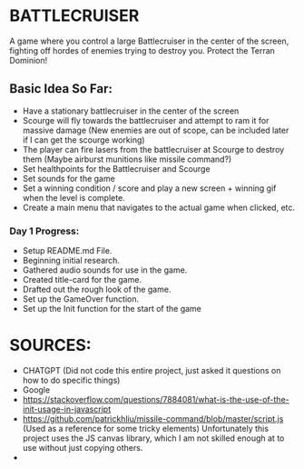 # BATTLECRUISER
A game where you control a large Battlecruiser in the center of the screen, fighting off hordes of enemies trying to destroy you. Protect the Terran Dominion!

## Basic Idea So Far:
- Have a stationary battlecruiser in the center of the screen
- Scourge will fly towards the battlecruiser and attempt to ram it for massive damage (New enemies are out of scope, can be included later if I can get the scourge working)
- The player can fire lasers from the battlecruiser at Scourge to destroy them (Maybe airburst munitions like missile command?)
- Set healthpoints for the Battlecruiser and Scourge
- Set sounds for the game
- Set a winning condition / score and play a new screen + winning gif when the level is complete.
- Create a main menu that navigates to the actual game when clicked, etc.

### Day 1 Progress:
- Setup README.md File.
- Beginning initial research.
- Gathered audio sounds for use in the game.
- Created title-card for the game.
- Drafted out the rough look of the game.
- Set up the GameOver function.
- Set up the Init function for the start of the game











# SOURCES:
- CHATGPT (Did not code this entire project, just asked it questions on how to do specific things)
- Google
- https://stackoverflow.com/questions/7884081/what-is-the-use-of-the-init-usage-in-javascript
- https://github.com/patrickhliu/missile-command/blob/master/script.js (Used as a reference for some tricky elements) Unfortunately this project uses the JS canvas library, which I am not skilled enough at to use without just copying others.
- 
